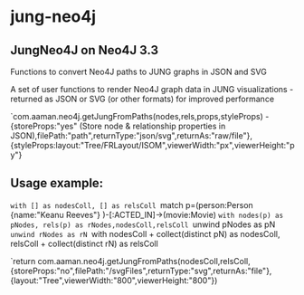 # jung-neo4j
## JungNeo4J on Neo4J 3.3

Functions to convert Neo4J paths to JUNG graphs in JSON and SVG

A set of user functions to render Neo4J graph data in JUNG visualizations - returned as JSON or SVG (or other formats) for improved performance 

`com.aaman.neo4j.getJungFromPaths(nodes,rels,props,styleProps) - {storeProps:"yes" (Store node & relationship properties in JSON),filePath:"path",returnType:"json/svg",returnAs:"raw/file"},{styleProps:layout:"Tree/FRLayout/ISOM",viewerWidth:"px",viewerHeight:"py"}

## Usage example:

`with [] as nodesColl, [] as relsColl
`match p=(person:Person {name:"Keanu Reeves"} )-[:ACTED_IN]->(movie:Movie)
`with nodes(p) as pNodes, rels(p) as rNodes,nodesColl,relsColl
`unwind pNodes as pN
`unwind rNodes as rN
`with nodesColl + collect(distinct pN) as nodesColl, relsColl + collect(distinct rN) as relsColl

`return com.aaman.neo4j.getJungFromPaths(nodesColl,relsColl,{storeProps:"no",filePath:"/svgFiles",returnType:"svg",returnAs:"file"},{layout:"Tree",viewerWidth:"800",viewerHeight:"800"})